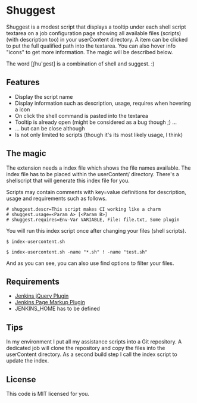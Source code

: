 # Shuggest

Shuggest is a modest script that displays a tooltip under each shell script textarea on a job configuration page showing all available files (scripts) (with description too)  in your userContent directory. A item can be clicked  to put the full qualified path into the textarea. You can also hover info "icons" to get more information. The magic will be described below.

The word [ʃhu'ɡest] is a combination of shell and suggest.  :)

## Features

* Display the script name
* Display information such as description, usage, requires when hovering a icon
* On click the shell command is pasted into the textarea
* Tooltip is already open (might be considered as a bug though ;) ...
* ... but can be close although
* Is not only limited to scripts (though it's its most likely usage, I think)

## The magic

The extension needs a index file which shows the file names available. The index file has to be placed within the userContent/ directory. There's a shellscript  that will generate this index file for you.

Scripts may contain comments with key=value definitions for description, usage and requirements such as follows.

```
# shuggest.descr=This script makes CI working like a charm
# shuggest.usage=<Param A> [<Param B>]
# shuggest.requires=Env-Var VARIABLE, File: file.txt, Some plugin
```

You will run this index script once after changing your files (shell scripts).

```
$ index-usercontent.sh

$ index-usercontent.sh -name "*.sh" ! -name "test.sh"
```

And as you can see, you can also use find options to filter your files.

## Requirements

* [Jenkins jQuery Plugin](https://wiki.jenkins-ci.org/display/JENKINS/jQuery+Plugin)
* [Jenkins Page Markup Plugin](https://wiki.jenkins-ci.org/display/JENKINS/Page+Markup+Plugin)
* JENKINS_HOME has to be defined

## Tips

In my environment I put all my assistance scripts into a Git repository. A dedicated job will clone the repository and copy the files into the userContent directory. As a second build step I call the index script to update the index. 

## License 

This code is MIT licensed for you.
